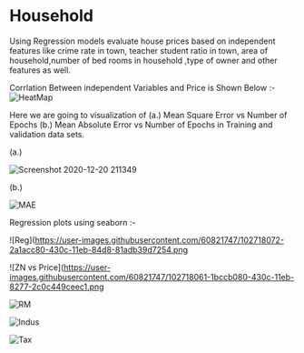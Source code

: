 # Household
Using Regression models evaluate house prices based on independent features like crime rate in town, teacher student ratio in town, area of household,number of bed rooms in household ,type of owner and other features as well. 

Corrlation Between  independent Variables and Price is Shown Below :-
![HeatMap](https://user-images.githubusercontent.com/60821747/102717822-ccd24b80-430a-11eb-9693-7fd3e2a3f348.png)

Here we are going to visualization of (a.) Mean Square Error vs Number of Epochs (b.) Mean Absolute Error vs Number of Epochs in Training and validation data sets.


(a.)

![Screenshot 2020-12-20 211349](https://user-images.githubusercontent.com/60821747/102718024-d3ad8e00-430b-11eb-9b8d-eed4e0b055c9.png)


(b.)

![MAE](https://user-images.githubusercontent.com/60821747/102718033-e32cd700-430b-11eb-8b28-9b0f2b542459.png)


Regression plots using seaborn :-


![Reg](https://user-images.githubusercontent.com/60821747/102718072-2a1acc80-430c-11eb-84d8-81adb39d7254.png


![ZN vs Price](https://user-images.githubusercontent.com/60821747/102718061-1bccb080-430c-11eb-8277-2c0c449ceec1.png


![RM](https://user-images.githubusercontent.com/60821747/102718075-3010ad80-430c-11eb-81d1-517627811594.png)


![Indus ](https://user-images.githubusercontent.com/60821747/102718084-3868e880-430c-11eb-9950-4065eb61211a.png)


![Tax](https://user-images.githubusercontent.com/60821747/102718091-41f25080-430c-11eb-9bd2-75a6e0857ca3.png)


